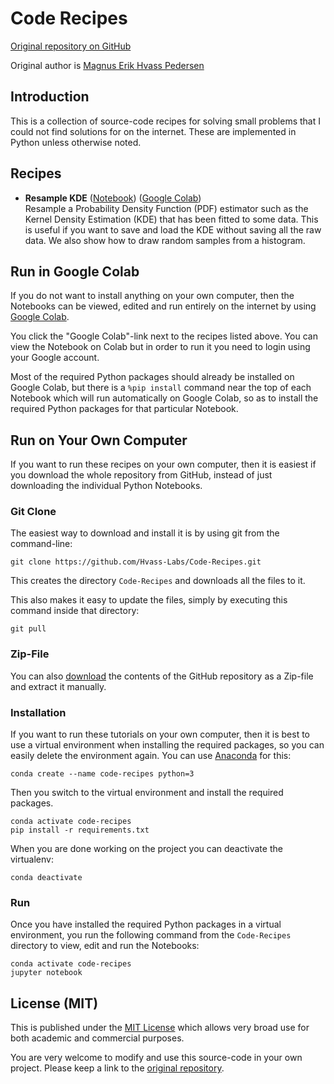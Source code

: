 # Code Recipes

[Original repository on GitHub](https://github.com/Hvass-Labs/Code-Recipes)

Original author is [Magnus Erik Hvass Pedersen](http://www.hvass-labs.org)


## Introduction

This is a collection of source-code recipes for solving small problems that
I could not find solutions for on the internet. These are implemented in
Python unless otherwise noted.


## Recipes

- **Resample KDE** ([Notebook](https://github.com/Hvass-Labs/Code-Recipes/blob/main/Resample-KDE.ipynb)) ([Google Colab](https://colab.research.google.com/github/Hvass-Labs/Code-Recipes/blob/main/Resample-KDE.ipynb)) </br> Resample a Probability Density Function (PDF) estimator such as the Kernel Density Estimation (KDE) that has been fitted to some data. This is useful if you want to save and load the KDE without saving all the raw data. We also show how to draw random samples from a histogram.


## Run in Google Colab

If you do not want to install anything on your own computer, then the Notebooks
can be viewed, edited and run entirely on the internet by using
[Google Colab](https://colab.research.google.com).

You click the "Google Colab"-link next to the recipes listed above. You can
view the Notebook on Colab but in order to run it you need to login using your
Google account.

Most of the required Python packages should already be installed on Google
Colab, but there is a `%pip install` command near the top of each Notebook
which will run automatically on Google Colab, so as to install the required
Python packages for that particular Notebook.


## Run on Your Own Computer

If you want to run these recipes on your own computer, then it is
easiest if you download the whole repository from GitHub,
instead of just downloading the individual Python Notebooks.


### Git Clone

The easiest way to download and install it is by using git from the command-line:

    git clone https://github.com/Hvass-Labs/Code-Recipes.git

This creates the directory `Code-Recipes` and downloads all the files to it.

This also makes it easy to update the files, simply by executing this
command inside that directory:

    git pull


### Zip-File

You can also [download](https://github.com/Hvass-Labs/Code-Recipes/archive/refs/heads/main.zip)
the contents of the GitHub repository as a Zip-file and extract it manually.


### Installation

If you want to run these tutorials on your own computer, then it is best
to use a virtual environment when installing the required packages,
so you can easily delete the environment again. You can use [Anaconda](https://www.anaconda.com/download) for this:

    conda create --name code-recipes python=3

Then you switch to the virtual environment and install the required packages.

    conda activate code-recipes
    pip install -r requirements.txt

When you are done working on the project you can deactivate the virtualenv:

    conda deactivate


### Run 

Once you have installed the required Python packages in a virtual environment,
you run the following command from the `Code-Recipes` directory to view,
edit and run the Notebooks:

    conda activate code-recipes
    jupyter notebook


## License (MIT)

This is published under the
[MIT License](https://github.com/Hvass-Labs/Code-Recipes/blob/main/LICENSE)
which allows very broad use for both academic and commercial purposes.

You are very welcome to modify and use this source-code in your own project.
Please keep a link to the [original repository](https://github.com/Hvass-Labs/Code-Recipes).
